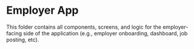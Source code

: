 # Employer App

This folder contains all components, screens, and logic for the employer-facing side of the application (e.g., employer onboarding, dashboard, job posting, etc). 